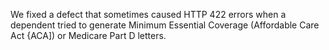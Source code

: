 We fixed a defect that sometimes caused HTTP 422 errors when a dependent tried to generate Minimum Essential Coverage (Affordable Care Act {ACA]) or Medicare Part D letters. 
